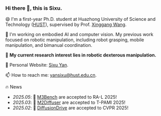 ### Hi there 👋, this is Sixu.

😄 I'm a first-year Ph.D. student at Huazhong University of Science and Technology ([HUST](https://www.hust.edu.cn/)), supervised by Prof. [Xinggang Wang](https://xwcv.github.io/).

🔭 I'm working on embodied AI and computer vision. My previous work focused on robotic manipulation, including robot grasping, mobile manipulation, and bimanual coordination. 

🌱 **My current research interest lies in robotic dexterous manipulation.**

📄 Personal Website: [Sixu Yan](https://sixu-yan.github.io/).

📫 How to reach me: yansixu@hust.edu.cn. 

🔥 News
- *2025.05*: 🎉 [M3Bench](https://zeyuzhang.com/papers/m3bench/) are accepted to RA-L 2025!
- *2025.03*: 🎉 [M2Diffuser](https://m2diffuser.github.io/) are accepted to T-PAMI 2025!
- *2025.02*: 🎉 [DiffusionDrive](https://github.com/hustvl/DiffusionDrive) are accepted to CVPR 2025!

<!--
**sixu-yan/sixu-yan** is a ✨ _special_ ✨ repository because its `README.md` (this file) appears on your GitHub profile.

Here are some ideas to get you started:

- 🔭 I’m currently working on ...
- 🌱 I’m currently learning ...
- 👯 I’m looking to collaborate on ...
- 🤔 I’m looking for help with ...
- 💬 Ask me about ...
- 📫 How to reach me: ...
- 😄 Pronouns: ...
- ⚡ Fun fact: ...
-->
